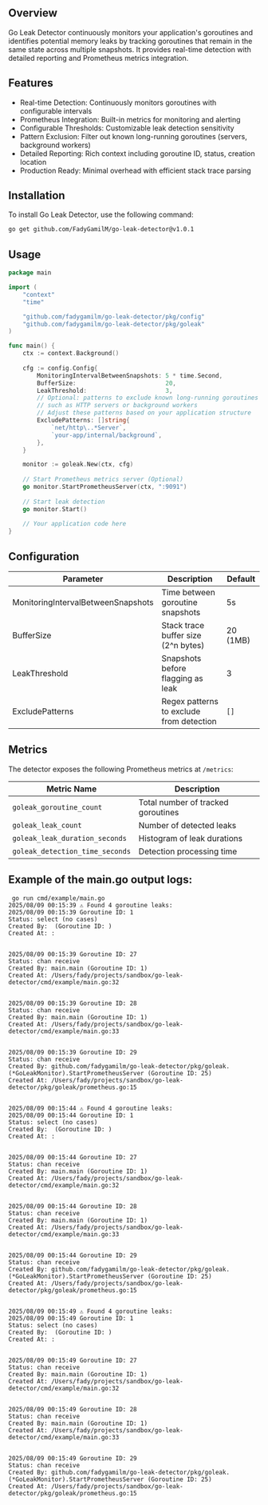 ## Overview
Go Leak Detector continuously monitors your application's goroutines and identifies potential memory leaks by tracking goroutines that remain in the same state across multiple snapshots. It provides real-time detection with detailed reporting and Prometheus metrics integration.

## Features
- Real-time Detection: Continuously monitors goroutines with configurable intervals
- Prometheus Integration: Built-in metrics for monitoring and alerting
- Configurable Thresholds: Customizable leak detection sensitivity
- Pattern Exclusion: Filter out known long-running goroutines (servers, background workers)
- Detailed Reporting: Rich context including goroutine ID, status, creation location
- Production Ready: Minimal overhead with efficient stack trace parsing

## Installation
To install Go Leak Detector, use the following command:
```bash
go get github.com/FadyGamilM/go-leak-detector@v1.0.1
``` 

## Usage
```go
package main

import (
    "context"
    "time"

    "github.com/fadygamilm/go-leak-detector/pkg/config"
    "github.com/fadygamilm/go-leak-detector/pkg/goleak"
)

func main() {
    ctx := context.Background()
    
    cfg := config.Config{
        MonitoringIntervalBetweenSnapshots: 5 * time.Second,
        BufferSize:                         20,
        LeakThreshold:                      3,
        // Optional: patterns to exclude known long-running goroutines
        // such as HTTP servers or background workers
        // Adjust these patterns based on your application structure
        ExcludePatterns: []string{
            `net/http\..*Server`,
            `your-app/internal/background`,
        },
    }

    monitor := goleak.New(ctx, cfg)
    
    // Start Prometheus metrics server (Optional) 
    go monitor.StartPrometheusServer(ctx, ":9091")
    
    // Start leak detection
    go monitor.Start()
    
    // Your application code here
}
```

## Configuration

| Parameter                        | Description                                 | Default      |
|-----------------------------------|---------------------------------------------|--------------|
| MonitoringIntervalBetweenSnapshots| Time between goroutine snapshots            | 5s           |
| BufferSize                        | Stack trace buffer size (2^n bytes)         | 20 (1MB)     |
| LeakThreshold                     | Snapshots before flagging as leak           | 3            |
| ExcludePatterns                   | Regex patterns to exclude from detection    | `[]`         |

## Metrics

The detector exposes the following Prometheus metrics at `/metrics`:

| Metric Name                        | Description                              |
|-------------------------------------|------------------------------------------|
| `goleak_goroutine_count`            | Total number of tracked goroutines       |
| `goleak_leak_count`                 | Number of detected leaks                 |
| `goleak_leak_duration_seconds`      | Histogram of leak durations              |
| `goleak_detection_time_seconds`     | Detection processing time                |


## Example of the main.go output logs: 
```shell
 go run cmd/example/main.go
2025/08/09 00:15:39 ⚠️ Found 4 goroutine leaks:
2025/08/09 00:15:39 Goroutine ID: 1
Status: select (no cases)
Created By:  (Goroutine ID: )
Created At: :


2025/08/09 00:15:39 Goroutine ID: 27
Status: chan receive
Created By: main.main (Goroutine ID: 1)
Created At: /Users/fady/projects/sandbox/go-leak-detector/cmd/example/main.go:32


2025/08/09 00:15:39 Goroutine ID: 28
Status: chan receive
Created By: main.main (Goroutine ID: 1)
Created At: /Users/fady/projects/sandbox/go-leak-detector/cmd/example/main.go:33


2025/08/09 00:15:39 Goroutine ID: 29
Status: chan receive
Created By: github.com/fadygamilm/go-leak-detector/pkg/goleak.(*GoLeakMonitor).StartPrometheusServer (Goroutine ID: 25)
Created At: /Users/fady/projects/sandbox/go-leak-detector/pkg/goleak/prometheus.go:15


2025/08/09 00:15:44 ⚠️ Found 4 goroutine leaks:
2025/08/09 00:15:44 Goroutine ID: 1
Status: select (no cases)
Created By:  (Goroutine ID: )
Created At: :


2025/08/09 00:15:44 Goroutine ID: 27
Status: chan receive
Created By: main.main (Goroutine ID: 1)
Created At: /Users/fady/projects/sandbox/go-leak-detector/cmd/example/main.go:32


2025/08/09 00:15:44 Goroutine ID: 28
Status: chan receive
Created By: main.main (Goroutine ID: 1)
Created At: /Users/fady/projects/sandbox/go-leak-detector/cmd/example/main.go:33


2025/08/09 00:15:44 Goroutine ID: 29
Status: chan receive
Created By: github.com/fadygamilm/go-leak-detector/pkg/goleak.(*GoLeakMonitor).StartPrometheusServer (Goroutine ID: 25)
Created At: /Users/fady/projects/sandbox/go-leak-detector/pkg/goleak/prometheus.go:15


2025/08/09 00:15:49 ⚠️ Found 4 goroutine leaks:
2025/08/09 00:15:49 Goroutine ID: 1
Status: select (no cases)
Created By:  (Goroutine ID: )
Created At: :


2025/08/09 00:15:49 Goroutine ID: 27
Status: chan receive
Created By: main.main (Goroutine ID: 1)
Created At: /Users/fady/projects/sandbox/go-leak-detector/cmd/example/main.go:32


2025/08/09 00:15:49 Goroutine ID: 28
Status: chan receive
Created By: main.main (Goroutine ID: 1)
Created At: /Users/fady/projects/sandbox/go-leak-detector/cmd/example/main.go:33


2025/08/09 00:15:49 Goroutine ID: 29
Status: chan receive
Created By: github.com/fadygamilm/go-leak-detector/pkg/goleak.(*GoLeakMonitor).StartPrometheusServer (Goroutine ID: 25)
Created At: /Users/fady/projects/sandbox/go-leak-detector/pkg/goleak/prometheus.go:15
```